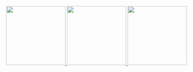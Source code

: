 <div align="center">
  <a href="https://github.com/iasmimd">
  <img height="160em" src="https://github-readme-stats.vercel.app/api?username=iasmimd&show_icons=true&theme=highcontrast&include_all_commits=true&count_private=true"/>
  <img height="160em" src="https://github-readme-stats.vercel.app/api/top-langs&count_private=true"/?username=iasmimd&layout=compact&langs_count=7&theme=highcontrast"/>
  <img height="160em" src="https://github-readme-stats.vercel.app/api/top-langs/?username=iasmimd&layout=compact&langs_count=7&theme=highcontrast"/>
</div>
